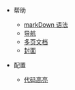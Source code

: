 <!-- _navbar.md -->

- 帮助

  - [markDown 语法](https://markdown.com.cn/cheat-sheet.html#%E6%80%BB%E8%A7%88)
  - [导航](awesome/awesome)
  - [多页文档](helps/markDown)
  - [封面](vue/vue3)

- 配置
  - [代码高亮](zh-cn/language-highlight.md)
